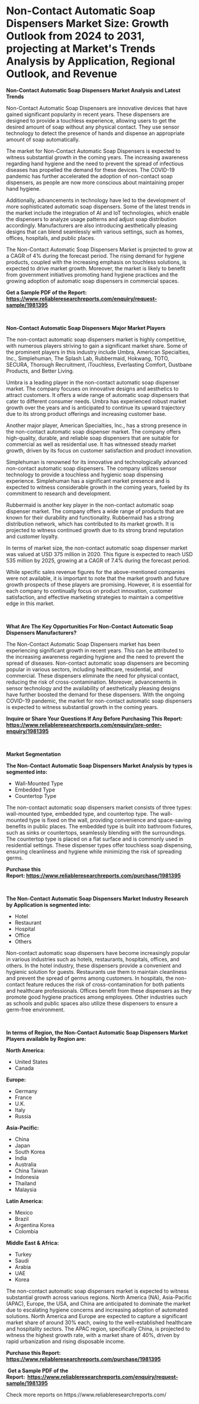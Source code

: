 <p><h1>Non-Contact Automatic Soap Dispensers Market Size: Growth Outlook from 2024 to 2031, projecting at Market's Trends Analysis by Application, Regional Outlook, and Revenue</h1></p><p><strong>Non-Contact Automatic Soap Dispensers Market Analysis and Latest Trends</strong></p>
<p><p>Non-Contact Automatic Soap Dispensers are innovative devices that have gained significant popularity in recent years. These dispensers are designed to provide a touchless experience, allowing users to get the desired amount of soap without any physical contact. They use sensor technology to detect the presence of hands and dispense an appropriate amount of soap automatically.</p><p>The market for Non-Contact Automatic Soap Dispensers is expected to witness substantial growth in the coming years. The increasing awareness regarding hand hygiene and the need to prevent the spread of infectious diseases has propelled the demand for these devices. The COVID-19 pandemic has further accelerated the adoption of non-contact soap dispensers, as people are now more conscious about maintaining proper hand hygiene.</p><p>Additionally, advancements in technology have led to the development of more sophisticated automatic soap dispensers. Some of the latest trends in the market include the integration of AI and IoT technologies, which enable the dispensers to analyze usage patterns and adjust soap distribution accordingly. Manufacturers are also introducing aesthetically pleasing designs that can blend seamlessly with various settings, such as homes, offices, hospitals, and public places.</p><p>The Non-Contact Automatic Soap Dispensers Market is projected to grow at a CAGR of 4% during the forecast period. The rising demand for hygiene products, coupled with the increasing emphasis on touchless solutions, is expected to drive market growth. Moreover, the market is likely to benefit from government initiatives promoting hand hygiene practices and the growing adoption of automatic soap dispensers in commercial spaces.</p></p>
<p><strong>Get a Sample PDF of the Report:&nbsp; <a href="https://www.reliableresearchreports.com/enquiry/request-sample/1981395">https://www.reliableresearchreports.com/enquiry/request-sample/1981395</a></strong></p>
<p>&nbsp;</p>
<p><strong>Non-Contact Automatic Soap Dispensers Major Market Players</strong></p>
<p><p>The non-contact automatic soap dispensers market is highly competitive, with numerous players striving to gain a significant market share. Some of the prominent players in this industry include Umbra, American Specialties, Inc., Simplehuman, The Splash Lab, Rubbermaid, Hokwang, TOTO, SECURA, Thorough Recruitment, iTouchless, Everlasting Comfort, Dustbane Products, and Better Living.</p><p>Umbra is a leading player in the non-contact automatic soap dispenser market. The company focuses on innovative designs and aesthetics to attract customers. It offers a wide range of automatic soap dispensers that cater to different consumer needs. Umbra has experienced robust market growth over the years and is anticipated to continue its upward trajectory due to its strong product offerings and increasing customer base.</p><p>Another major player, American Specialties, Inc., has a strong presence in the non-contact automatic soap dispenser market. The company offers high-quality, durable, and reliable soap dispensers that are suitable for commercial as well as residential use. It has witnessed steady market growth, driven by its focus on customer satisfaction and product innovation.</p><p>Simplehuman is renowned for its innovative and technologically advanced non-contact automatic soap dispensers. The company utilizes sensor technology to provide a touchless and hygienic soap dispensing experience. Simplehuman has a significant market presence and is expected to witness considerable growth in the coming years, fueled by its commitment to research and development.</p><p>Rubbermaid is another key player in the non-contact automatic soap dispenser market. The company offers a wide range of products that are known for their durability and functionality. Rubbermaid has a strong distribution network, which has contributed to its market growth. It is projected to witness continued growth due to its strong brand reputation and customer loyalty.</p><p>In terms of market size, the non-contact automatic soap dispenser market was valued at USD 375 million in 2020. This figure is expected to reach USD 535 million by 2025, growing at a CAGR of 7.4% during the forecast period.</p><p>While specific sales revenue figures for the above-mentioned companies were not available, it is important to note that the market growth and future growth prospects of these players are promising. However, it is essential for each company to continually focus on product innovation, customer satisfaction, and effective marketing strategies to maintain a competitive edge in this market.</p></p>
<p>&nbsp;</p>
<p><strong>What Are The Key Opportunities For Non-Contact Automatic Soap Dispensers Manufacturers?</strong></p>
<p><p>The Non-Contact Automatic Soap Dispensers market has been experiencing significant growth in recent years. This can be attributed to the increasing awareness regarding hygiene and the need to prevent the spread of diseases. Non-contact automatic soap dispensers are becoming popular in various sectors, including healthcare, residential, and commercial. These dispensers eliminate the need for physical contact, reducing the risk of cross-contamination. Moreover, advancements in sensor technology and the availability of aesthetically pleasing designs have further boosted the demand for these dispensers. With the ongoing COVID-19 pandemic, the market for non-contact automatic soap dispensers is expected to witness substantial growth in the coming years.</p></p>
<p><strong>Inquire or Share Your Questions If Any Before Purchasing This Report: <a href="https://www.reliableresearchreports.com/enquiry/pre-order-enquiry/1981395">https://www.reliableresearchreports.com/enquiry/pre-order-enquiry/1981395</a></strong></p>
<p>&nbsp;</p>
<p><strong>Market Segmentation</strong></p>
<p><strong>The Non-Contact Automatic Soap Dispensers Market Analysis by types is segmented into:</strong></p>
<p><ul><li>Wall-Mounted Type</li><li>Embedded Type</li><li>Countertop Type</li></ul></p>
<p><p>The non-contact automatic soap dispensers market consists of three types: wall-mounted type, embedded type, and countertop type. The wall-mounted type is fixed on the wall, providing convenience and space-saving benefits in public places. The embedded type is built into bathroom fixtures, such as sinks or countertops, seamlessly blending with the surroundings. The countertop type is placed on a flat surface and is commonly used in residential settings. These dispenser types offer touchless soap dispensing, ensuring cleanliness and hygiene while minimizing the risk of spreading germs.</p></p>
<p><strong>Purchase this Report:&nbsp;<a href="https://www.reliableresearchreports.com/purchase/1981395">https://www.reliableresearchreports.com/purchase/1981395</a></strong></p>
<p>&nbsp;</p>
<p><strong>The Non-Contact Automatic Soap Dispensers Market Industry Research by Application is segmented into:</strong></p>
<p><ul><li>Hotel</li><li>Restaurant</li><li>Hospital</li><li>Office</li><li>Others</li></ul></p>
<p><p>Non-contact automatic soap dispensers have become increasingly popular in various industries such as hotels, restaurants, hospitals, offices, and others. In the hotel industry, these dispensers provide a convenient and hygienic solution for guests. Restaurants use them to maintain cleanliness and prevent the spread of germs among customers. In hospitals, the non-contact feature reduces the risk of cross-contamination for both patients and healthcare professionals. Offices benefit from these dispensers as they promote good hygiene practices among employees. Other industries such as schools and public spaces also utilize these dispensers to ensure a germ-free environment.</p></p>
<p>&nbsp;</p>
<p><strong>In terms of Region, the Non-Contact Automatic Soap Dispensers Market Players available by Region are:</strong></p>
<p>
    <p> <strong> North America: </strong>
        <ul>
            <li>United States</li>
            <li>Canada</li>
        </ul>
        </p> 
    <p> <strong> Europe: </strong>
        <ul>
            <li>Germany</li>
            <li>France</li>
            <li>U.K.</li>
            <li>Italy</li>
            <li>Russia</li>
        </ul>
        </p> 
    <p> <strong> Asia-Pacific: </strong>
        <ul>
            <li>China</li>
            <li>Japan</li>
            <li>South Korea</li>
            <li>India</li>
            <li>Australia</li>
            <li>China Taiwan</li>
            <li>Indonesia</li>
            <li>Thailand</li>
            <li>Malaysia</li>
        </ul>
        </p> 
    <p> <strong> Latin America: </strong>
        <ul>
            <li>Mexico</li>
            <li>Brazil</li>
            <li>Argentina Korea</li>
            <li>Colombia</li>
        </ul>
        </p> 
    <p> <strong> Middle East & Africa: </strong>
        <ul>
            <li>Turkey</li>
            <li>Saudi</li>
            <li>Arabia</li>
            <li>UAE</li>
            <li>Korea</li>
        </ul>
    </p>
    </p>
<p><p>The non-contact automatic soap dispensers market is expected to witness substantial growth across various regions. North America (NA), Asia-Pacific (APAC), Europe, the USA, and China are anticipated to dominate the market due to escalating hygiene concerns and increasing adoption of automated solutions. North America and Europe are expected to capture a significant market share of around 30% each, owing to the well-established healthcare and hospitality sectors. The APAC region, specifically China, is projected to witness the highest growth rate, with a market share of 40%, driven by rapid urbanization and rising disposable income.</p></p>
<p><strong>Purchase this Report: <a href="https://www.reliableresearchreports.com/purchase/1981395">https://www.reliableresearchreports.com/purchase/1981395</a></strong></p>
<p>&nbsp;<strong>Get a Sample PDF of the Report:&nbsp;&nbsp;<a href="https://www.reliableresearchreports.com/enquiry/request-sample/1981395">https://www.reliableresearchreports.com/enquiry/request-sample/1981395</a></strong></p>
<p><strong></strong></p>
<p>Check more reports on https://www.reliableresearchreports.com/</p>